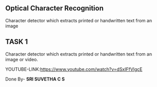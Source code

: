 ## Optical Character Recognition
Character detector which extracts printed or handwritten text from an image

## TASK 1
Character detector which extracts printed or handwritten text from an image or video.

YOUTUBE-LINK:https://www.youtube.com/watch?v=dSxIFfVlgcE

 Done By- **SRI SUVETHA C S**
